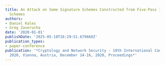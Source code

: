 ```yaml
---
title: An Attack on Some Signature Schemes Constructed from Five-Pass Identification
  Schemes
authors:
- Daniel Kales
- Greg Zaverucha
date: '2020-01-01'
publishDate: '2025-05-18T16:29:51.679660Z'
publication_types:
- paper-conference
publication: '*Cryptology and Network Security - 19th International Conference, CANS
  2020, Vienna, Austria, December 14-16, 2020, Proceedings*'
---
```

